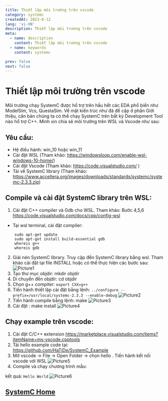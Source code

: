 ```yaml
---
title: Thiết lập môi trường trên vscode
category: systemc
createdAt: 2023-8-12
lang: 'vi-VN'
description: Thiết lập môi trường trên vscode
meta:
  - name: description
    content: Thiết lập môi trường trên vscode
  - name: keywords
    content: systemc

prev: false
next: false
---
```


# Thiết lập môi trường trên vscode
Môi trường chạy SystemC được hổ trợ trên hầu hết các EDA phổ biến như ModelSim, Vcs, QuestaSim.
Về mặt kiến trúc như đã đề cập ở phần Giới thiệu, căn bản chúng ta có thể chạy SystemC trên bất kỳ 
Development Tool nào hổ trợ C++.
Mình xin chia sẽ môi trường trên WSL và Vscode như sau:

## Yêu cầu: 
* Hệ điều hành: win_10 hoặc win_11 
* Cài đặt WSL (Tham khảo: <https://windowsloop.com/enable-wsl-windows-10-home/>)
* Cài đặt Vscode (Tham khảo: <https://code.visualstudio.com/> )
* Tải về SystemC library (Tham khảo: <https://www.accellera.org/images/downloads/standards/systemc/systemc-2.3.3.zip>)

## Compile và cài đặt SystemC library trên WSL:
1.	Cài đặt  C++ compiler và Gdb cho WSL.
 Tham khảo: Bước 4,5,6 <https://code.visualstudio.com/docs/cpp/config-wsl>
 * Tại wsl terminal, cài đặt compiler:
```
    sudo apt-get update
    sudo apt-get install build-essential gdb
    whereis g++
    whereis gdb
```

2.	Giải nén SystemC library. Truy cập đến SystemC library bằng wsl. Tham khảo cài đặt tại file INSTALL hoặc có thể thực hiện các bước sau:
  ![Picture1](/img/systemc/3_moi_truong_images/Picture1.jpg)
3.	Tạo thư mục objdir: mkdir objdir
4.	Di chuyển đến objdir: cd objdir
5.	Chọn g++ compiter: ``export CXX=g++``
6.	Tiến hành thiết lập cài đặt bằng lệnh: ```../configure --prefix=/usr/local/systemc-2.3.3 --enable-debug```
 ![Picture2](/img/systemc/3_moi_truong_images/Picture2.png)
7.	Tiến hành compile bằng lệnh: make
 ![Picture3](/img/systemc/3_moi_truong_images/Picture3.png)
8.	Cài đặt : make install 
 ![Picture4](/img/systemc/3_moi_truong_images/Picture4.png)

## Chạy example trên vscode:
1.	Cài đặt C/C++ extension  <https://marketplace.visualstudio.com/items?itemName=ms-vscode.cpptools> 
2.	Tải hello example code tại: <https://github.com/HaTiDe/SystemC_Example> 
3.	Mở vscode -> File -> Open Folder -> chọn hello . Tiến hành kết nối vscode với WSL
 ![Picture5](/img/systemc/3_moi_truong_images/Picture5.png)
4.	Compile và chạy chương trình mẫu: 

  kết quả: `Hello World`
 ![Picture6](/img/systemc/3_moi_truong_images/Picture6.png)

 ## [SystemC Home](/danh-muc/systemc.md)
 
